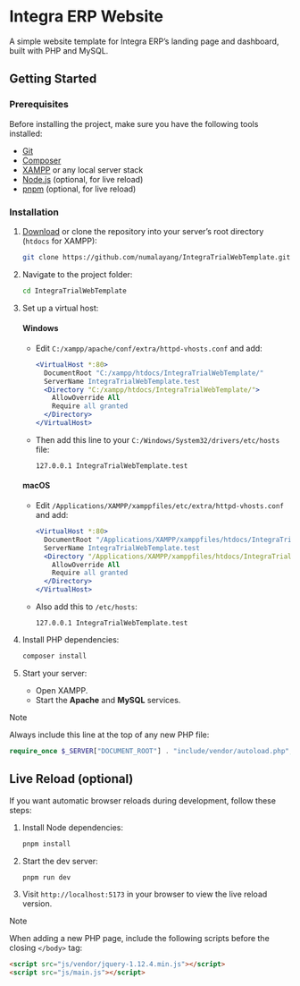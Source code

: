 # Integra ERP Website

A simple website template for Integra ERP’s landing page and dashboard, built with PHP and MySQL.

## Getting Started

### Prerequisites

Before installing the project, make sure you have the following tools installed:

- [Git](https://git-scm.com/downloads)
- [Composer](https://getcomposer.org/)
- [XAMPP](https://www.apachefriends.org/) or any local server stack
- [Node.js](https://nodejs.org/en) (optional, for live reload)
- [pnpm](https://pnpm.io/installation) (optional, for live reload)

### Installation

1. [Download](https://github.com/numalayang/IntegraTrialWebTemplate/archive/refs/heads/main.zip) or clone the repository into your server’s root directory (`htdocs` for XAMPP):

   ```bash
   git clone https://github.com/numalayang/IntegraTrialWebTemplate.git
   ```

2. Navigate to the project folder:

   ```bash
   cd IntegraTrialWebTemplate
   ```

3. Set up a virtual host:

   #### Windows

   - Edit `C:/xampp/apache/conf/extra/httpd-vhosts.conf` and add:

     ```apache
     <VirtualHost *:80>
       DocumentRoot "C:/xampp/htdocs/IntegraTrialWebTemplate/"
       ServerName IntegraTrialWebTemplate.test
       <Directory "C:/xampp/htdocs/IntegraTrialWebTemplate/">
         AllowOverride All
         Require all granted
       </Directory>
     </VirtualHost>
     ```

   - Then add this line to your `C:/Windows/System32/drivers/etc/hosts` file:

     ```
     127.0.0.1 IntegraTrialWebTemplate.test
     ```

   #### macOS

   - Edit `/Applications/XAMPP/xamppfiles/etc/extra/httpd-vhosts.conf` and add:

     ```apache
     <VirtualHost *:80>
       DocumentRoot "/Applications/XAMPP/xamppfiles/htdocs/IntegraTrialWebTemplate/"
       ServerName IntegraTrialWebTemplate.test
       <Directory "/Applications/XAMPP/xamppfiles/htdocs/IntegraTrialWebTemplate/">
         AllowOverride All
         Require all granted
       </Directory>
     </VirtualHost>
     ```

   - Also add this to `/etc/hosts`:

     ```
     127.0.0.1 IntegraTrialWebTemplate.test
     ```

4. Install PHP dependencies:

   ```bash
   composer install
   ```

5. Start your server:
   - Open XAMPP.
   - Start the **Apache** and **MySQL** services.

> [!NOTE]
> Always include this line at the top of any new PHP file:
>
> ```php
> require_once $_SERVER["DOCUMENT_ROOT"] . "include/vendor/autoload.php";
> ```

## Live Reload (optional)

If you want automatic browser reloads during development, follow these steps:

1. Install Node dependencies:

   ```bash
   pnpm install
   ```

2. Start the dev server:

   ```bash
   pnpm run dev
   ```

3. Visit `http://localhost:5173` in your browser to view the live reload version.

> [!NOTE]
> When adding a new PHP page, include the following scripts before the closing `</body>` tag:

```html
<script src="js/vendor/jquery-1.12.4.min.js"></script>
<script src="js/main.js"></script>
```

